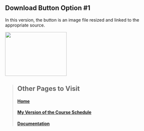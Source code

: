 ## Download Button Option #1
In this version, the button is an image file resized and linked to the appropriate source. 

[<img src="https://user-images.githubusercontent.com/127159368/223621420-b914a95c-838b-4d34-bb85-bf6c074c0bb9.png" width="200" height="143" />](https://lmgtfy.app/?q=How+to+Download+an+Audiobook)




> ## Other Pages to Visit
>
> #### [Home](README.md)
> #### [My Version of the Course Schedule](Schedule.md)
> #### [Documentation](Documentation.md)
